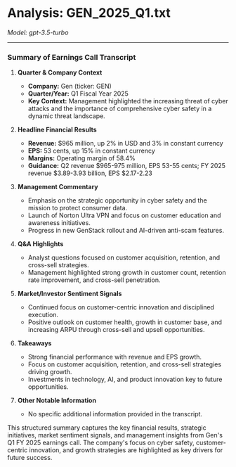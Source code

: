 # Analysis: GEN_2025_Q1.txt

*Model: gpt-3.5-turbo*

---

### Summary of Earnings Call Transcript

1. **Quarter & Company Context**
   - **Company:** Gen (ticker: GEN)
   - **Quarter/Year:** Q1 Fiscal Year 2025
   - **Key Context:** Management highlighted the increasing threat of cyber attacks and the importance of comprehensive cyber safety in a dynamic threat landscape.

2. **Headline Financial Results**
   - **Revenue:** $965 million, up 2% in USD and 3% in constant currency
   - **EPS:** 53 cents, up 15% in constant currency
   - **Margins:** Operating margin of 58.4%
   - **Guidance:** Q2 revenue $965-975 million, EPS 53-55 cents; FY 2025 revenue $3.89-3.93 billion, EPS $2.17-2.23

3. **Management Commentary**
   - Emphasis on the strategic opportunity in cyber safety and the mission to protect consumer data.
   - Launch of Norton Ultra VPN and focus on customer education and awareness initiatives.
   - Progress in new GenStack rollout and AI-driven anti-scam features.

4. **Q&A Highlights**
   - Analyst questions focused on customer acquisition, retention, and cross-sell strategies.
   - Management highlighted strong growth in customer count, retention rate improvement, and cross-sell penetration.
  
5. **Market/Investor Sentiment Signals**
   - Continued focus on customer-centric innovation and disciplined execution.
   - Positive outlook on customer health, growth in customer base, and increasing ARPU through cross-sell and upsell opportunities.

6. **Takeaways**
   - Strong financial performance with revenue and EPS growth.
   - Focus on customer acquisition, retention, and cross-sell strategies driving growth.
   - Investments in technology, AI, and product innovation key to future opportunities.

7. **Other Notable Information**
   - No specific additional information provided in the transcript.

This structured summary captures the key financial results, strategic initiatives, market sentiment signals, and management insights from Gen's Q1 FY 2025 earnings call. The company's focus on cyber safety, customer-centric innovation, and growth strategies are highlighted as key drivers for future success.